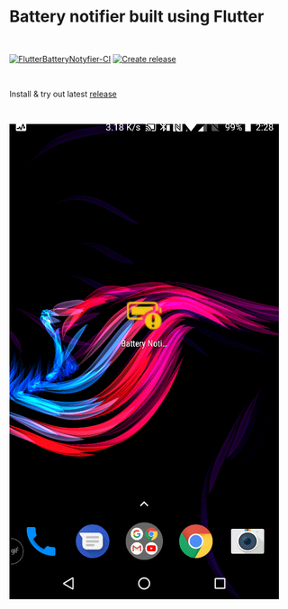 # Battery notifier built using Flutter

<br/>

[![FlutterBatteryNotyfier-CI](https://github.com/NileshSP/FlutterBatteryNotifyer/actions/workflows/Flutter-CI.yml/badge.svg)](https://github.com/NileshSP/FlutterBatteryNotifyer/actions/workflows/Flutter-CI.yml) [![Create release](https://github.com/NileshSP/FlutterBatteryNotifyer/actions/workflows/createrelease.yml/badge.svg)](https://github.com/NileshSP/FlutterBatteryNotifyer/actions/workflows/createrelease.yml)

<br/>

Install & try out latest [release](https://github.com/NileshSP/FlutterBatteryNotifyer/releases/latest)

<br/>

![alt text](https://github.com/NileshSP/FlutterBatteryNotifyer/blob/master/images/flutterbatterynotifyerapp.gif "Working example..")

<br/>
